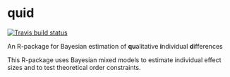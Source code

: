 # quid
<!-- badges: start -->
[![Travis build status](https://travis-ci.com/lukasklima/quid.svg?branch=master)](https://travis-ci.com/lukasklima/quid)
<!-- badges: end -->

An R-package for Bayesian estimation of **qu**alitative **i**ndividual **d**ifferences

This R-package uses Bayesian mixed models to estimate individual effect sizes and to test theoretical order constraints.

